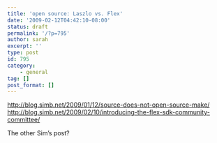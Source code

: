 ```yaml
---
title: 'open source: Laszlo vs. Flex'
date: '2009-02-12T04:42:10-08:00'
status: draft
permalink: '/?p=795'
author: sarah
excerpt: ''
type: post
id: 795
category:
    - general
tag: []
post_format: []
---
```

http://blog.simb.net/2009/01/12/source-does-not-open-source-make/  
http://blog.simb.net/2009/02/10/introducing-the-flex-sdk-community-committee/

The other Sim’s post?